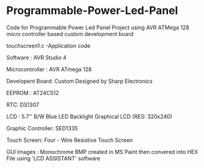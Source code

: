 # Programmable-Power-Led-Panel
Code for Programmable Power Led Panel Project using AVR ATMega 128 micro controller based custom development board

touchscreen1.c -Application code

Software : AVR Studio 4

Microcontroller : AVR ATmega 128

Developent Board: Custom Designed by Sharp Electronics

EEPROM : AT24C512

RTC: DS1307

LCD : 5.7'' B/W Blue LED Backlight Graphical LCD (RES: 320x240)

Graphic Controller: SED1335

Touch Screen: Four - Wire Resistive Touch Screen

GUI Images : Monochrome BMP created in MS Paint then convered into HEX File using 'LCD ASSISTANT' software

